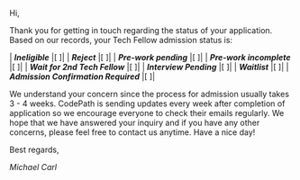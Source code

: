 Hi,

Thank you for getting in touch regarding the status of your application.  Based on our records, your Tech Fellow admission status is:

| ***Ineligible***                      |[        ]|
| ***Reject***                          |[        ]|
| ***Pre-work pending***                |[        ]|
| ***Pre-work incomplete***             |[        ]|
| ***Wait for 2nd Tech Fellow***        |[        ]|
| ***Interview Pending***               |[        ]|
| ***Waitlist***                        |[        ]|
| ***Admission Confirmation Required*** |[        ]|

We understand your concern since the process for admission usually takes 3 - 4 weeks. CodePath is sending updates every week after completion of application so we encourage everyone to check their emails regularly. We hope that we have answered your inquiry and if you have any other concerns, please feel free to contact us anytime. Have a nice day!

Best regards,

*Michael Carl*
